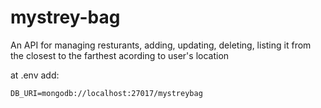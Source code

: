 # mystrey-bag
An API for managing resturants, adding, updating, deleting, listing it from the closest to the farthest acording to user's location

at .env add: 
```
DB_URI=mongodb://localhost:27017/mystreybag
```
